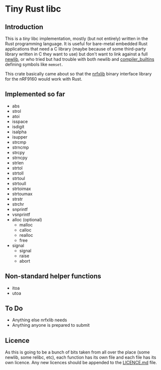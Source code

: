 # Tiny Rust libc

## Introduction

This is a _tiny_ libc implementation, mostly (but not entirely) written in the Rust programming language. It is useful for bare-metal embedded Rust applications that need a C library (maybe because of some third-party library written in C they want to use) but don't want to link against a full [newlib](https://sourceware.org/newlib), or who tried but had trouble with both newlib and [compiler_builtins](https://github.com/rust-lang-nursery/compiler-builtins) defining symbols like `memset`.

This crate basically came about so that the [nrfxlib](https://github.com/NordicPlayground/nrfxlib) binary interface library for the nRF9160 would work with Rust.

## Implemented so far

* abs
* strol
* atoi
* isspace
* isdigit
* isalpha
* isupper
* strcmp
* strncmp
* strcpy
* strncpy
* strlen
* strtol
* strtoll
* strtoul
* strtoull
* strtoimax
* strtoumax
* strstr
* strchr
* snprintf
* vsnprintf
* alloc (optional)
    * malloc
    * calloc
    * realloc
    * free
* signal
    * signal
    * raise
    * abort

## Non-standard helper functions

* itoa
* utoa

## To Do

* Anything else nrfxlib needs
* Anything anyone is prepared to submit

## Licence

As this is going to be a bunch of bits taken from all over the place (some newlib, some relibc, etc), each function has its own file and each file has its own licence. Any new licences should be appended to the [LICENCE.md](./LICENCE.md) file.

